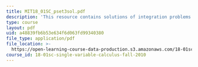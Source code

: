 ```yaml
---
title: MIT18_01SC_pset3sol.pdf
description: 'This resource contains solutions of integration problems. '
type: course
layout: pdf
uid: a48839fb6b53e634f6d063fd99340380
file_type: application/pdf
file_location: >-
  https://open-learning-course-data-production.s3.amazonaws.com/18-01sc-single-variable-calculus-fall-2010/a48839fb6b53e634f6d063fd99340380_MIT18_01SC_pset3sol.pdf
course_id: 18-01sc-single-variable-calculus-fall-2010
---
```

